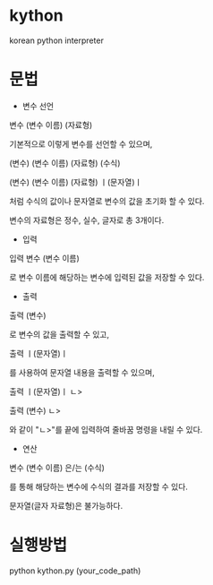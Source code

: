 # kython
 korean python interpreter




# 문법




* 변수 선언

 변수 (변수 이름) (자료형)

 기본적으로 이렇게 변수를 선언할 수 있으며,

 (변수) (변수 이름) (자료형) (수식)

 (변수) (변수 이름) (자료형) ㅣ(문자열)ㅣ

 처럼 수식의 값이나 문자열로 변수의 값을 초기화 할 수 있다.

 변수의 자료형은 정수, 실수, 글자로 총 3개이다.




* 입력

입력 변수 (변수 이름)

로 변수 이름에 해당하는 변수에 입력된 값을 저장할 수 있다.




* 출력

출력 (변수)

로 변수의 값을 출력할 수 있고,

출력 ㅣ(문자열)ㅣ

를 사용하여 문자열 내용을 출력할 수 있으며,

출력 ㅣ(문자열)ㅣ ㄴ>

출력 (변수) ㄴ>

와 같이 "ㄴ>"를 끝에 입력하여 줄바꿈 명령을 내릴 수 있다.




* 연산

변수 (변수 이름) 은/는 (수식)

를 통해 해당하는 변수에 수식의 결과를 저장할 수 있다.

문자열(글자 자료형)은 불가능하다.




# 실행방법
 python kython.py (your_code_path)
